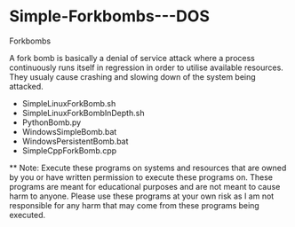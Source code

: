 # Simple-Forkbombs---DOS
Forkbombs

A fork bomb is basically a denial of service attack where a process continuously runs itself in regression in order to utilise available resources. They usualy cause crashing and slowing down of the system being attacked.

- SimpleLinuxForkBomb.sh
- SimpleLinuxForkBombInDepth.sh
- PythonBomb.py
- WindowsSimpleBomb.bat 
- WindowsPersistentBomb.bat
- SimpleCppForkBomb.cpp


















** Note: Execute these programs on systems and resources that are owned by you or have written permission to execute these programs on. These programs are meant for educational purposes and are not meant to cause harm to anyone. Please use these programs at your own risk as I am not responsible for any harm that may come from these programs being executed.